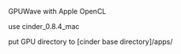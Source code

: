 GPUWave with Apple OpenCL

use cinder_0.8.4_mac

put GPU directory to [cinder base directory]/apps/
